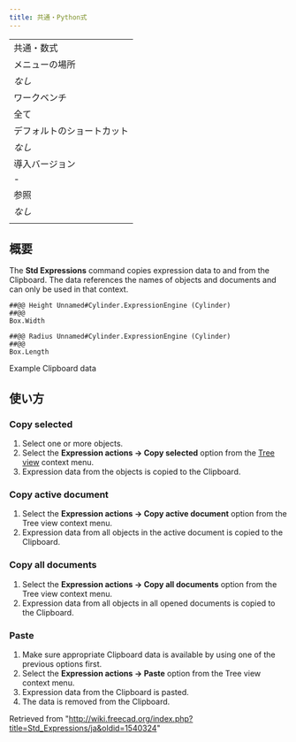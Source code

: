 ```yaml
---
title: 共通・Python式
---
```

|  |
| --- |
| 共通・数式 |
| メニューの場所 |
| *なし* |
| ワークベンチ |
| 全て |
| デフォルトのショートカット |
| *なし* |
| 導入バージョン |
| - |
| 参照 |
| *なし* |
|  |

## 概要

The **Std Expressions** command copies expression data to and from the Clipboard. The data references the names of objects and documents and can only be used in that context.

```
##@@ Height Unnamed#Cylinder.ExpressionEngine (Cylinder)
##@@
Box.Width

##@@ Radius Unnamed#Cylinder.ExpressionEngine (Cylinder)
##@@
Box.Length

```

Example Clipboard data

## 使い方

### Copy selected

1. Select one or more objects.
2. Select the **Expression actions → Copy selected** option from the [Tree view](/Tree_view "Tree view") context menu.
3. Expression data from the objects is copied to the Clipboard.

### Copy active document

1. Select the **Expression actions → Copy active document** option from the Tree view context menu.
2. Expression data from all objects in the active document is copied to the Clipboard.

### Copy all documents

1. Select the **Expression actions → Copy all documents** option from the Tree view context menu.
2. Expression data from all objects in all opened documents is copied to the Clipboard.

### Paste

1. Make sure appropriate Clipboard data is available by using one of the previous options first.
2. Select the **Expression actions → Paste** option from the Tree view context menu.
3. Expression data from the Clipboard is pasted.
4. The data is removed from the Clipboard.

Retrieved from "<http://wiki.freecad.org/index.php?title=Std_Expressions/ja&oldid=1540324>"
